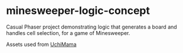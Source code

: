 # minesweeper-logic-concept

Casual Phaser project demonstrating logic that generates a board and handles cell selection, for a game of Minesweeper.

Assets used from [UchiMama](https://uchimama.itch.io/minesweeper-tileset)
